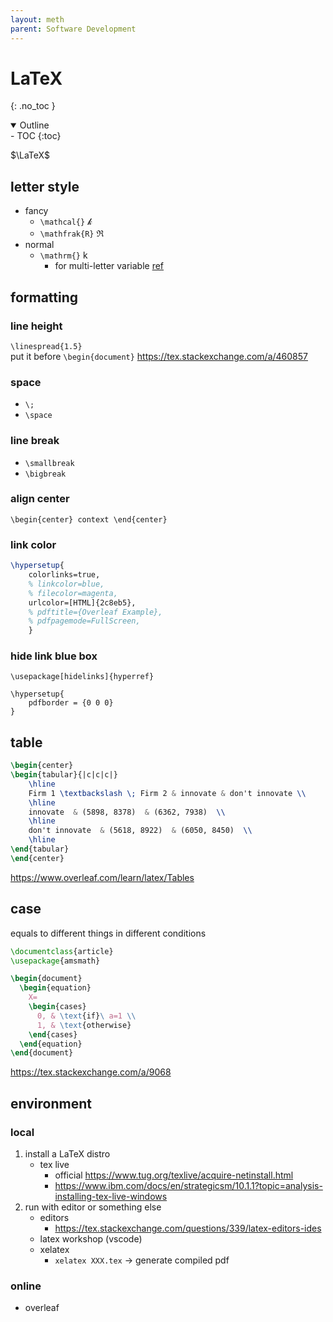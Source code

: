 ```yaml
---
layout: meth
parent: Software Development
---
```

# LaTeX
{: .no_toc }

<details open markdown="block">
  <summary>
    Outline
  </summary>
- TOC
{:toc}
</details>

$\LaTeX$

## letter style

- fancy
	- `\mathcal{}` $\mathcal{k}$
	- `\mathfrak{R}` $\mathfrak{R}$
- normal
	- `\mathrm{}` $\mathrm{k}$
		- for multi-letter variable [ref](https://tex.stackexchange.com/a/482988)

## formatting
### line height
`\linespread{1.5}`  
put it before `\begin{document}`
https://tex.stackexchange.com/a/460857

### space
- `\;`
- `\space`

### line break
- `\smallbreak`  
- `\bigbreak`

### align center
`\begin{center} context \end{center}`

### link color
```tex
\hypersetup{
    colorlinks=true,
    % linkcolor=blue,
    % filecolor=magenta,      
    urlcolor=[HTML]{2c8eb5},
    % pdftitle={Overleaf Example},
    % pdfpagemode=FullScreen,
    }
```

### hide link blue box
```
\usepackage[hidelinks]{hyperref}
```

```
\hypersetup{
    pdfborder = {0 0 0}
}
```

## table
```tex
\begin{center}
\begin{tabular}{|c|c|c|}
	\hline
	Firm 1 \textbackslash \; Firm 2 & innovate & don't innovate \\
	\hline
	innovate  & (5898, 8378)  & (6362, 7938)  \\
	\hline
	don't innovate  & (5618, 8922)  & (6050, 8450)  \\
	\hline
\end{tabular}
\end{center}
```
<https://www.overleaf.com/learn/latex/Tables>

## case

equals to different things in different conditions

```tex
\documentclass{article}
\usepackage{amsmath}

\begin{document}
  \begin{equation}
    X=
    \begin{cases}
      0, & \text{if}\ a=1 \\
      1, & \text{otherwise}
    \end{cases}
  \end{equation}
\end{document}
```

<https://tex.stackexchange.com/a/9068>

## environment
### local
1. install a LaTeX distro
	- tex live
		- official https://www.tug.org/texlive/acquire-netinstall.html
		- https://www.ibm.com/docs/en/strategicsm/10.1.1?topic=analysis-installing-tex-live-windows
2. run with editor or something else
	- editors
		- https://tex.stackexchange.com/questions/339/latex-editors-ides
	- latex workshop (vscode)
	- xelatex
		- `xelatex XXX.tex` → generate compiled pdf

### online
- overleaf